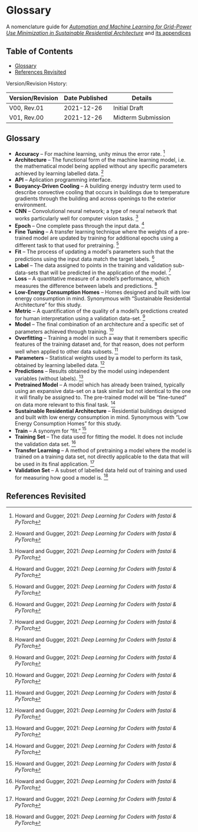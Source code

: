 # Glossary
A nomenclature guide for [*Automation and Machine Learning for Grid-Power Use Minimization in Sustainable Residential Architecture*](https://simonvincenthk.github.io/2021/12/27/Automation-and-Machine-Learning-for-Grid-Power-Use-Minimization-in-Sustainable-Residential-Architecture.html) and [its appendices](https://simonvincenthk.github.io/2021/12/27/Automation-and-Machine-Learning-for-Grid-Power-Use-Minimization-in-Sustainable-Residential-Architecture.html#appendices)


## Table of Contents
* [Glossary](#glossary)
* [References Revisited](#references-revisited)


Version/Revision History:

Version/Revision | Date Published | Details
-----|-----|----- 
V00, Rev.01 | 2021-12-26 | Initial Draft
V01, Rev.00 | 2021-12-26 | Midterm Submission

## Glossary <a class="anchor" id="section_b_1"></a>

* **Accuracy** – For machine learning, unity minus the error rate. [^howardandgugger-20]
* **Architecture** – The functional form of the machine learning model, i.e. the mathematical model being applied without any specific parameters achieved by learning labelled data.  [^howardandgugger-20]
* **API** – Aplication programming interface.
* **Buoyancy-Driven Cooling** – A building energy industry term used to describe convective cooling that occurs in buildings due to temperature gradients through the building and across openings to the exterior environment. 
* **CNN** – Convolutional neural network; a type of neural network that works particularly well for computer vision tasks. [^howardandgugger-20]
* **Epoch** – One complete pass through the input data. [^howardandgugger-20]
* **Fine Tuning** – A transfer learning technique where the weights of a pre-trained model are updated by training for additional epochs using a different task to that used for pretraining. [^howardandgugger-20]
* **Fit** – The process of updating a model's parameters such that the predictions using the input data match the target labels. [^howardandgugger-20]
* **Label** – The data assigned to points in the training and validation sub-data-sets that will be predicted in the application of the model. [^howardandgugger-20]
* **Loss** – A quantitative measure of a model’s performance, which measures the difference between labels and predictions. [^howardandgugger-20]
* **Low-Energy Consumption Homes** – Homes designed and built with low energy consumption in mind. Synonymous with “Sustainable Residential Architecture” for this study. 
* **Metric** – A quantification of the quality of a model’s predictions created for human interpretation using a validation data-set. [^howardandgugger-20]
* **Model** – The final combination of an architecture and a specific set of parameters achieved through training. [^howardandgugger-20]
* **Overfitting** – Training a model in such a way that it remembers specific features of the training dataset and, for that reason, does not perform well when applied to other data subsets. [^howardandgugger-20]
* **Parameters** – Statistical weights used by a model to perform its task, obtained by learning labelled data. [^howardandgugger-20]
* **Predictions** – Results obtained by the model using independent variables (without labels). [^howardandgugger-20]
* **Pretrained Model** – A model which has already been trained, typically using an expansive data-set on a task similar but not identical to the one it will finally be assigned to. The pre-trained model will be “fine-tuned” on data more relevant to this final task. [^howardandgugger-20]
* **Sustainable Residential Architecture** – Residential buildings designed and built with low energy consumption in mind. Synonymous with “Low Energy Consumption Homes” for this study. 
* **Train** – A synonym for “fit.” [^howardandgugger-20]
* **Training Set** – The data used for fitting the model. It does not include the validation data set. [^howardandgugger-20]
* **Transfer Learning** – A method of pretraining a model where the model is trained on a training data set, not directly applicable to the data that will be used in its final application. [^howardandgugger-20]
* **Validation Set** – A subset of labelled data held out of training and used for measuring how good a model is. [^howardandgugger-20]

## References Revisited <a class="anchor" id="references-revisited"></a>
[^howardandgugger-20]: Howard and Gugger, 2021: *Deep Learning for Coders with fastai & PyTorch*

